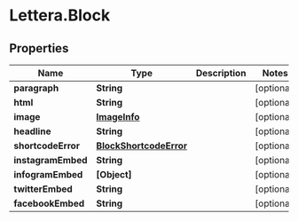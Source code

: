 # Lettera.Block

## Properties
Name | Type | Description | Notes
------------ | ------------- | ------------- | -------------
**paragraph** | **String** |  | [optional] 
**html** | **String** |  | [optional] 
**image** | [**ImageInfo**](ImageInfo.md) |  | [optional] 
**headline** | **String** |  | [optional] 
**shortcodeError** | [**BlockShortcodeError**](BlockShortcodeError.md) |  | [optional] 
**instagramEmbed** | **String** |  | [optional] 
**infogramEmbed** | **[Object]** |  | [optional] 
**twitterEmbed** | **String** |  | [optional] 
**facebookEmbed** | **String** |  | [optional] 


